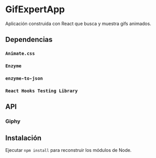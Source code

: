 # GifExpertApp

Aplicación construida con React que busca y muestra gifs animados.

## Dependencias

### `Animate.css`

### `Enzyme`

### `enzyme-to-json`

### `React Hooks Testing Library`

## API

### Giphy

## Instalación

Ejecutar ```npm install``` para reconstruir los módulos de Node.
